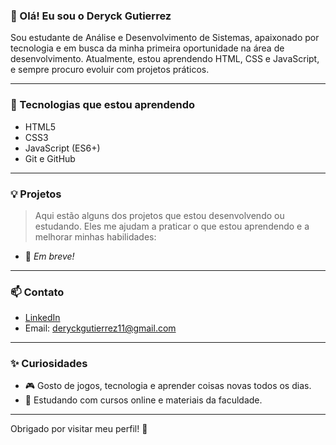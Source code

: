 ### 👋 Olá! Eu sou o Deryck Gutierrez

Sou estudante de Análise e Desenvolvimento de Sistemas, apaixonado por tecnologia e em busca da minha primeira oportunidade na área de desenvolvimento. Atualmente, estou aprendendo HTML, CSS e JavaScript, e sempre procuro evoluir com projetos práticos.

---

### 🚀 Tecnologias que estou aprendendo

- HTML5
- CSS3
- JavaScript (ES6+)
- Git e GitHub

---

### 💡 Projetos

> Aqui estão alguns dos projetos que estou desenvolvendo ou estudando. Eles me ajudam a praticar o que estou aprendendo e a melhorar minhas habilidades:

- 📌 *Em breve!*

---

### 📫 Contato

- [LinkedIn](https://www.linkedin.com/in/deryck-gutierrez-b6b960347)
- Email: deryckgutierrez11@gmail.com

---

### ✨ Curiosidades

- 🎮 Gosto de jogos, tecnologia e aprender coisas novas todos os dias.
- 📘 Estudando com cursos online e materiais da faculdade.

---

Obrigado por visitar meu perfil! 🚀
